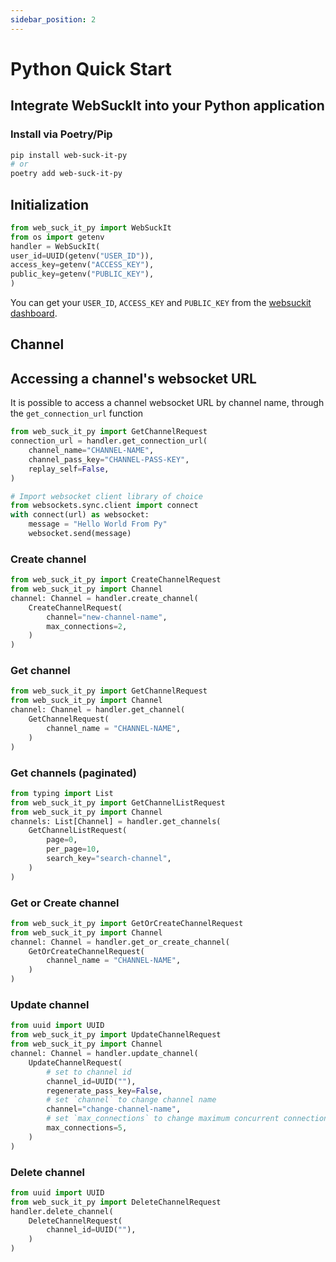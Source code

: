 ```yaml
---
sidebar_position: 2
---
```


# Python Quick Start


## Integrate WebSuckIt into your Python application

### Install via Poetry/Pip

```bash
pip install web-suck-it-py
# or
poetry add web-suck-it-py
```

## Initialization

```py
from web_suck_it_py import WebSuckIt
from os import getenv
handler = WebSuckIt(
user_id=UUID(getenv("USER_ID")),
access_key=getenv("ACCESS_KEY"),
public_key=getenv("PUBLIC_KEY"),
)
```

You can get your `USER_ID`, `ACCESS_KEY` and `PUBLIC_KEY` from the [websuckit dashboard](https://websuckit.com/api-keys).

## Channel

## Accessing a channel's websocket URL

It is possible to access a channel websocket URL by channel name, through the `get_connection_url` function

```py
from web_suck_it_py import GetChannelRequest
connection_url = handler.get_connection_url(
    channel_name="CHANNEL-NAME",
    channel_pass_key="CHANNEL-PASS-KEY",
    replay_self=False,
)

# Import websocket client library of choice
from websockets.sync.client import connect
with connect(url) as websocket:
    message = "Hello World From Py"
    websocket.send(message)
```

### Create channel

```py
from web_suck_it_py import CreateChannelRequest
from web_suck_it_py import Channel
channel: Channel = handler.create_channel(
    CreateChannelRequest(
        channel="new-channel-name",
        max_connections=2,
    )
)
```

### Get channel

```py
from web_suck_it_py import GetChannelRequest
from web_suck_it_py import Channel
channel: Channel = handler.get_channel(
    GetChannelRequest(
        channel_name = "CHANNEL-NAME",
    )
)
```

### Get channels (paginated)

```py
from typing import List
from web_suck_it_py import GetChannelListRequest
from web_suck_it_py import Channel
channels: List[Channel] = handler.get_channels(
    GetChannelListRequest(
        page=0,
        per_page=10,
        search_key="search-channel",
    )
)
```

### Get or Create channel

```py
from web_suck_it_py import GetOrCreateChannelRequest
from web_suck_it_py import Channel
channel: Channel = handler.get_or_create_channel(
    GetOrCreateChannelRequest(
        channel_name = "CHANNEL-NAME",
    )
)
```

### Update channel

```py
from uuid import UUID
from web_suck_it_py import UpdateChannelRequest
from web_suck_it_py import Channel
channel: Channel = handler.update_channel(
    UpdateChannelRequest(
        # set to channel id
        channel_id=UUID(""),
        regenerate_pass_key=False,
        # set `channel` to change channel name
        channel="change-channel-name",
        # set `max_connections` to change maximum concurrent connections
        max_connections=5,
    )
)
```

### Delete channel

```py
from uuid import UUID
from web_suck_it_py import DeleteChannelRequest
handler.delete_channel(
    DeleteChannelRequest(
        channel_id=UUID(""),
    )
)
```

